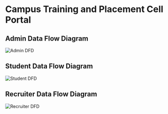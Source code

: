 # Campus Training and Placement Cell Portal
## Admin Data Flow Diagram
![Admin DFD](https://github.com/pulkitbest/Placement-Portal/assets/76588219/30759e8e-1dd8-4f26-b301-71ff88ecb4fc)

## Student Data Flow Diagram
![Student DFD](https://github.com/pulkitbest/Placement-Portal/assets/76588219/ff0097b9-8feb-462f-83dc-4ecac12ae5ac)

## Recruiter Data Flow Diagram
![Recruiter DFD](https://github.com/pulkitbest/Placement-Portal/assets/76588219/d1af53ef-8b61-4f74-b88e-7361c629078b)
